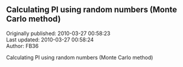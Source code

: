 ## Calculating PI using random numbers (Monte Carlo method)  
Originally published: 2010-03-27 00:58:23  
Last updated: 2010-03-27 00:58:24  
Author: FB36   
  
Calculating PI using random numbers (Monte Carlo method)